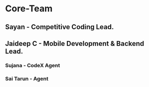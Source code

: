 # Core-Team

## Sayan - Competitive Coding Lead.

## Jaideep C - Mobile Development & Backend Lead.

### Sujana - CodeX Agent

### Sai Tarun - Agent

